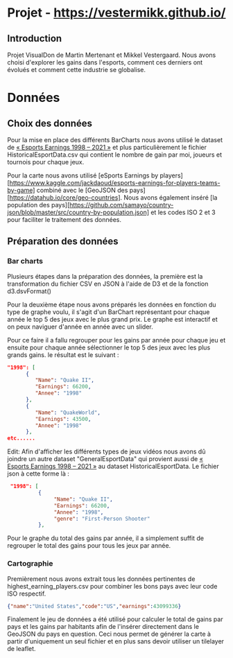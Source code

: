 # Projet - https://vestermikk.github.io/

## Introduction 

Projet VisualDon de Martin Mertenant et Mikkel Vestergaard. Nous avons choisi d'explorer les gains dans l'esports, comment ces derniers ont évolués et comment cette industrie se globalise.

# Données

## Choix des données

Pour la mise en place des différents BarCharts nous avons utilisé le dataset de [« Esports Earnings 1998 – 2021 »](https://www.kaggle.com/rankirsh/esports-earnings) et plus particulièrement le fichier HistoricalEsportData.csv qui contient le nombre de gain par moi, joueurs et tournois pour chaque jeux.

Pour la carte nous avons utilisé [eSports Earnings by players][https://www.kaggle.com/jackdaoud/esports-earnings-for-players-teams-by-game] combiné avec le [GeoJSON des pays][https://datahub.io/core/geo-countries]. Nous avons également inséré [la population des pays][https://github.com/samayo/country-json/blob/master/src/country-by-population.json] et les codes ISO 2 et 3 pour faciliter le traitement des données.



## Préparation des données

### Bar charts

Plusieurs étapes dans la préparation des données, la première est la transformation du fichier CSV en JSON à l'aide de D3 et de la fonction d3.dsvFormat()

Pour la deuxième étape nous avons préparés les données en fonction du type de graphe voulu, il s'agit d'un BarChart représentant pour chaque année le top 5 des jeux avec le plus grand prix. Le graphe est interactif  et on peux naviguer d'année en année avec un slider.

Pour ce faire il a fallu regrouper pour les gains par année pour chaque jeu et ensuite pour chaque année sélectionner le top 5 des jeux avec les plus grands gains. le résultat est le suivant :

```json
"1998": [
​      {
     	 "Name": "Quake II",
​         "Earnings": 66200,
​         "Annee": "1998"
​      },
​      {
​         "Name": "QuakeWorld",
​         "Earnings": 43500,
​         "Annee": "1998"
​      },
etc......

```
Edit: Afin d'afficher les différents types de jeux vidéos nous avons dû joindre un autre dataset "GeneralEsportData" qui provient aussi de [« Esports Earnings 1998 – 2021 »](https://www.kaggle.com/rankirsh/esports-earnings) au dataset HistoricalEsportData. Le fichier json à cette forme là :

```json
 "1998": [
          {
               "Name": "Quake II",
               "Earnings": 66200,
               "Annee": "1998",
               "genre": "First-Person Shooter"
          },
```

Pour le graphe du total des gains par année, il a simplement suffit de regrouper le total des gains pour tous les jeux par année.

### Cartographie

Premièrement nous avons extrait tous les données pertinentes de highest_earning_players.csv pour combiner les bons pays avec leur code ISO respectif. 

```json
{"name":"United States","code":"US","earnings":43099336}
```

Finalement le jeu de données a été utilisé pour calculer le total de gains par pays et les gains par habitants afin de l'insérer directement dans le GeoJSON du pays en question. Ceci nous permet de générer la carte à partir d'uniquement un seul fichier et en plus sans devoir utiliser un tilelayer de leaflet. 

